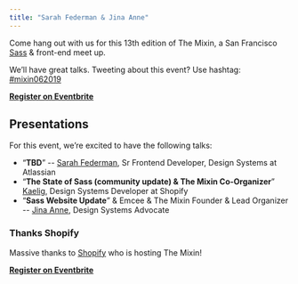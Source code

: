 ```yaml
---
title: "Sarah Federman & Jina Anne"
---
```


Come hang out with us for this 13th edition of The Mixin, a San Francisco [Sass][]
& front-end meet up.

[sass]: http://sass-lang.com

We’ll have great talks. Tweeting about this event?
Use hashtag: [#mixin062019][hashtag]

[hashtag]: https://twitter.com/search?q=#mixin062019

**[Register on Eventbrite][tickets]**

## Presentations

For this event, we’re excited to have the following talks:

* “**TBD**” --
  [Sarah Federman](https://twitter.com/sarahfederman),  Sr Frontend Developer, Design Systems at Atlassian
* “**The State of Sass (community update) & The Mixin Co-Organizer**”
  [Kaelig](https://twitter.com/kaelig), Design Systems Developer at Shopify
* “**Sass Website Update**” & Emcee & The Mixin Founder & Lead Organizer --
  [Jina Anne](https://twitter.com/jina), Design Systems Advocate


### Thanks Shopify

Massive thanks to [Shopify](https://www.shopify.com/) who is hosting The Mixin!

**[Register on Eventbrite][tickets]**

[tickets]: https://themixin0619.eventbrite.com
